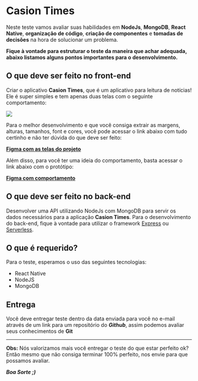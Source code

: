 # Casion Times

Neste teste vamos avaliar suas habilidades em **NodeJs**, **MongoDB**, **React Native**, **organização de código**, **criação de componentes** e **tomadas de decisões** na hora de solucionar um problema.

**Fique à vontade para estruturar o teste da maneira que achar adequada, abaixo listamos alguns pontos importantes para o desenvolvimento.**

## O que deve ser feito no front-end

Criar o aplicativo **Casion Times**, que é um aplicativo para leitura de notícias! Ele é super simples e tem apenas duas telas com o seguinte comportamento:

![](https://media2.giphy.com/media/gtiU3nwqk2nIYuDphM/giphy.gif)

Para o melhor desenvolvimento e que você consiga extrair as margens, alturas, tamanhos, font e cores, você pode acessar o link abaixo com tudo certinho e não ter dúvida do que deve ser feito:

**[Figma com as telas do projeto](https://www.figma.com/file/q1GXNnURtLwX2SqtvhsDOL/Casion-Times?node-id=0%3A1)**

Além disso, para você ter uma ideia do comportamento, basta acessar o link abaixo com o protótipo:

**[Figma com comportamento](https://www.figma.com/proto/q1GXNnURtLwX2SqtvhsDOL/Casion-Times?node-id=2%3A45&viewport=883%2C661%2C0.5765044689178467&frame-preset-name=iPhone%208%20Plus&scaling=scale-down)**

## O que deve ser feito no back-end

Desenvolver uma API utilizando NodeJs com MongoDB para servir os dados necessários para a aplicação **Casion Times**.
Para o desenvolvimento do back-end, fique à vontade para utilizar o framework [Express](https://expressjs.com/) ou [Serverless](https://www.serverless.com/).

## O que é requerido?

Para o teste, esperamos o uso das seguintes tecnologias:

- React Native
- NodeJS
- MongoDB

## Entrega

Você deve entregar teste dentro da data enviada para você no e-mail através de um link para um repositório do **_Github_**, assim podemos avaliar seus conhecimentos de **Git**

<hr>

**Obs:** Nós valorizamos mais você entregar o teste do que estar perfeito ok? Então mesmo que não consiga terminar 100% perfeito, nos envie para que possamos avaliar.

**_Boa Sorte ;)_**
